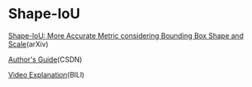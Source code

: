 # Shape-IoU
[Shape-IoU: More Accurate Metric considering Bounding Box Shape and Scale](https://arxiv.org/abs/2312.17663)(arXiv)

[Author's Guide](https://blog.csdn.net/qq_45911380/article/details/135330376?spm=1001.2014.3001.5501)(CSDN)

[Video Explanation]([https://www.bilibili.com/video/BV1pz4y1A7Wt/?spm_id_from=333.337.search-card.all.click&vd_source=2fad659071d81ab5d1b972ee8b717987](https://www.bilibili.com/video/BV1xc41187Qn/?spm_id_from=333.337.search-card.all.click&vd_source=2fad659071d81ab5d1b972ee8b717987)https://www.bilibili.com/video/BV1xc41187Qn/?spm_id_from=333.337.search-card.all.click&vd_source=2fad659071d81ab5d1b972ee8b717987)(BILI)
